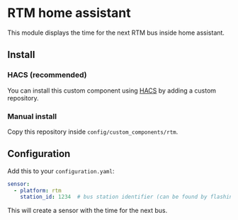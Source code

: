 # RTM home assistant

This module displays the time for the next RTM bus inside home assistant.


## Install

### HACS (recommended)

You can install this custom component using [HACS](https://hacs.xyz/) by adding a custom repository.

### Manual install

Copy this repository inside `config/custom_components/rtm`.

## Configuration

Add this to your `configuration.yaml`:

```yaml
sensor:
  - platform: rtm
    station_id: 1234  # bus station identifier (can be found by flashing the QR code at the bus stop)
```

This will create a sensor with the time for the next bus.
 
